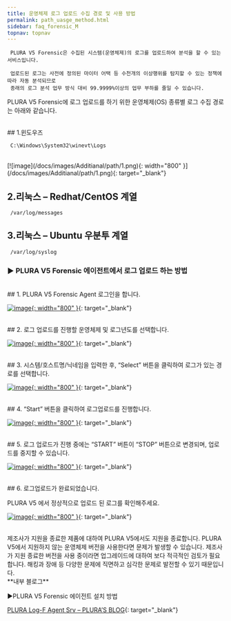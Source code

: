 ```yaml
---
title: 운영체제 로그 업로드 수집 경로 및 사용 방법
permalink: path_uasge_method.html
sidebar: faq_forensic_M
topnav: topnav
---
```


     PLURA V5 Forensic은 수집된 시스템(운영체제)의 로그를 업로드하여 분석을 할 수 있는 서비스입니다.

     업로드된 로그는 사전에 정의된 마이터 어택 등 수천개의 이상행위를 탐지할 수 있는 정책에 따라 자동 분석되므로
     종래의 로그 분석 업무 방식 대비 99.9999%이상의 업무 부하를 줄일 수 있습니다.

PLURA V5 Forensic에 로그 업로드를 하기 위한 운영체제(OS) 종류별 로그 수집 경로는 아래와 같습니다.

<br />
## 1.윈도우즈

     C:\Windows\System32\winevt\Logs

<br />
[![image](/docs/images/Additianal/path/1.png){: width="800" }](/docs/images/Additianal/path/1.png){: target="_blank"}

## 2.리눅스 – Redhat/CentOS 계열

     /var/log/messages

## 3.리눅스 – Ubuntu 우분투 계열

     /var/log/syslog

 

### ▶ PLURA V5 Forensic 에이전트에서 로그 업로드 하는 방법

<br />
## 1. PLURA V5 Forensic Agent 로그인을 합니다.

[![image](/docs/images/Additianal/path/2.png){: width="800" }](/docs/images/Additianal/path/2.png){: target="_blank"}

<br />
## 2. 로그 업로드를 진행할 운영체제 및 로그년도를 선택합니다.

[![image](/docs/images/Additianal/path/3.png){: width="800" }](/docs/images/Additianal/path/3.png){: target="_blank"}

<br />
## 3. 시스템/호스트명/닉네임을 입력한 후, “Select” 버튼을 클릭하여 로그가 있는 경로를 선택합니다.

[![image](/docs/images/Additianal/path/4.png){: width="800" }](/docs/images/Additianal/path/4.png){: target="_blank"}

<br />
## 4. “Start” 버튼을 클릭하여 로그업로드를 진행합니다.

[![image](/docs/images/Additianal/path/5.png){: width="800" }](/docs/images/Additianal/path/5.png){: target="_blank"}

<br />
## 5. 로그 업로드가 진행 중에는 “START” 버튼이 “STOP” 버튼으로 변경되며, 업로드를 중지할 수 있습니다.

[![image](/docs/images/Additianal/path/6.png){: width="800" }](/docs/images/Additianal/path/6.png){: target="_blank"}

<br />
## 6. 로그업로드가 완료되었습니다.

PLURA V5 에서 정상적으로 업로드 된 로그를 확인해주세요.

[![image](/docs/images/Additianal/path/7.png){: width="800" }](/docs/images/Additianal/path/7.png){: target="_blank"}
 
<br />
     제조사가 지원을 종료한 제품에 대하여 PLURA V5에서도 지원을 종료합니다.
     PLURA V5에서 지원하지 않는 운영체제 버전을 사용한다면 문제가 발생할 수 있습니다.
     제조사가 지원 종료한 버전을 사용 중이라면 업그레이드에 대하여 보다 적극적인 검토가 필요합니다. 해킹과 장애 등 다양한 문제에 직면하고 심각한 문제로 발전할 수 있기 때문입니다.

<br />
**내부 블로그**

▶PLURA V5 Forensic 에이전트 설치 방법

[PLURA Log-F Agent Srv – PLURA’S BLOG](https://qubitsec.github.io/forensic.html){: target="_blank"}